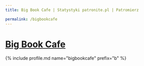 ```yaml
---
title: Big Book Cafe | Statystyki patronite.pl | Patromierz

permalink: /bigbookcafe
---
```


# [Big Book Cafe](https://patronite.pl/bigbookcafe)

{% include profile.md name="bigbookcafe" prefix="b" %}
